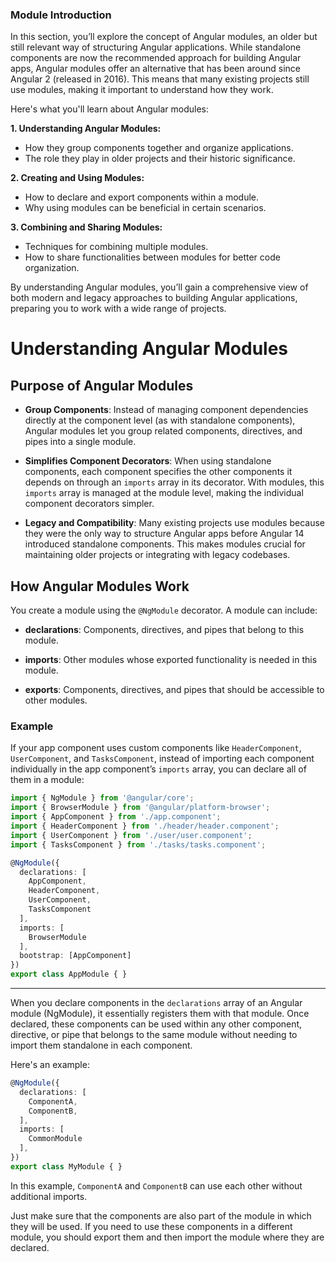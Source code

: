 ### Module Introduction

In this section, you’ll explore the concept of Angular modules, an older but still relevant way of structuring Angular applications. While standalone components are now the recommended approach for building Angular apps, Angular modules offer an alternative that has been around since Angular 2 (released in 2016). This means that many existing projects still use modules, making it important to understand how they work.

Here's what you'll learn about Angular modules:

**1. Understanding Angular Modules:**
   - How they group components together and organize applications.
   - The role they play in older projects and their historic significance.

**2. Creating and Using Modules:**
   - How to declare and export components within a module.
   - Why using modules can be beneficial in certain scenarios.

**3. Combining and Sharing Modules:**
   - Techniques for combining multiple modules.
   - How to share functionalities between modules for better code organization.

By understanding Angular modules, you’ll gain a comprehensive view of both modern and legacy approaches to building Angular applications, preparing you to work with a wide range of projects.


# Understanding Angular Modules

## Purpose of Angular Modules

- **Group Components**: 
  Instead of managing component dependencies directly at the component level (as with standalone components), Angular modules let you group related components, directives, and pipes into a single module.

- **Simplifies Component Decorators**: 
  When using standalone components, each component specifies the other components it depends on through an `imports` array in its decorator. With modules, this `imports` array is managed at the module level, making the individual component decorators simpler.

- **Legacy and Compatibility**: 
  Many existing projects use modules because they were the only way to structure Angular apps before Angular 14 introduced standalone components. This makes modules crucial for maintaining older projects or integrating with legacy codebases.

## How Angular Modules Work

You create a module using the `@NgModule` decorator. A module can include:

- **declarations**: 
  Components, directives, and pipes that belong to this module.

- **imports**: 
  Other modules whose exported functionality is needed in this module.

- **exports**: 
  Components, directives, and pipes that should be accessible to other modules.

### Example

If your app component uses custom components like `HeaderComponent`, `UserComponent`, and `TasksComponent`, instead of importing each component individually in the app component’s `imports` array, you can declare all of them in a module:

```typescript
import { NgModule } from '@angular/core';
import { BrowserModule } from '@angular/platform-browser';
import { AppComponent } from './app.component';
import { HeaderComponent } from './header/header.component';
import { UserComponent } from './user/user.component';
import { TasksComponent } from './tasks/tasks.component';

@NgModule({
  declarations: [
    AppComponent,
    HeaderComponent,
    UserComponent,
    TasksComponent
  ],
  imports: [
    BrowserModule
  ],
  bootstrap: [AppComponent]
})
export class AppModule { }
```
---

When you declare components in the `declarations` array of an Angular module (NgModule), it essentially registers them with that module. Once declared, these components can be used within any other component, directive, or pipe that belongs to the same module without needing to import them standalone in each component.

Here's an example:

```typescript
@NgModule({
  declarations: [
    ComponentA,
    ComponentB,
  ],
  imports: [
    CommonModule
  ],
})
export class MyModule { }
```

In this example, `ComponentA` and `ComponentB` can use each other without additional imports.

Just make sure that the components are also part of the module in which they will be used. If you need to use these components in a different module, you should export them and then import the module where they are declared.

